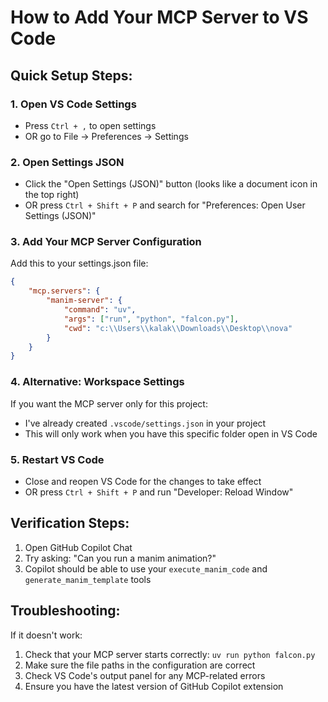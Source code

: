 # How to Add Your MCP Server to VS Code

## Quick Setup Steps:

### 1. Open VS Code Settings
- Press `Ctrl + ,` to open settings
- OR go to File → Preferences → Settings

### 2. Open Settings JSON
- Click the "Open Settings (JSON)" button (looks like a document icon in the top right)
- OR press `Ctrl + Shift + P` and search for "Preferences: Open User Settings (JSON)"

### 3. Add Your MCP Server Configuration
Add this to your settings.json file:

```json
{
    "mcp.servers": {
        "manim-server": {
            "command": "uv",
            "args": ["run", "python", "falcon.py"],
            "cwd": "c:\\Users\\kalak\\Downloads\\Desktop\\nova"
        }
    }
}
```

### 4. Alternative: Workspace Settings
If you want the MCP server only for this project:
- I've already created `.vscode/settings.json` in your project
- This will only work when you have this specific folder open in VS Code

### 5. Restart VS Code
- Close and reopen VS Code for the changes to take effect
- OR press `Ctrl + Shift + P` and run "Developer: Reload Window"

## Verification Steps:

1. Open GitHub Copilot Chat
2. Try asking: "Can you run a manim animation?"
3. Copilot should be able to use your `execute_manim_code` and `generate_manim_template` tools

## Troubleshooting:

If it doesn't work:
1. Check that your MCP server starts correctly: `uv run python falcon.py`
2. Make sure the file paths in the configuration are correct
3. Check VS Code's output panel for any MCP-related errors
4. Ensure you have the latest version of GitHub Copilot extension